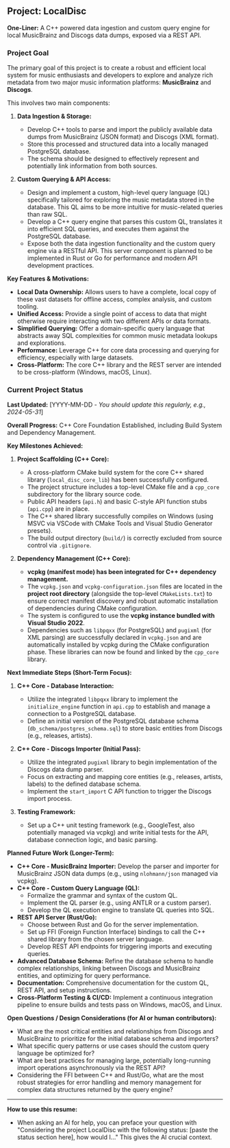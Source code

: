 ## Project: LocalDisc

**One-Liner:** A C++ powered data ingestion and custom query engine for local MusicBrainz and Discogs data dumps, exposed via a REST API.

### Project Goal

The primary goal of this project is to create a robust and efficient local system for music enthusiasts and developers to explore and analyze rich metadata from two major music information platforms: **MusicBrainz** and **Discogs**.

This involves two main components:

1.  **Data Ingestion & Storage:**
    *   Develop C++ tools to parse and import the publicly available data dumps from MusicBrainz (JSON format) and Discogs (XML format).
    *   Store this processed and structured data into a locally managed PostgreSQL database.
    *   The schema should be designed to effectively represent and potentially link information from both sources.

2.  **Custom Querying & API Access:**
    *   Design and implement a custom, high-level query language (QL) specifically tailored for exploring the music metadata stored in the database. This QL aims to be more intuitive for music-related queries than raw SQL.
    *   Develop a C++ query engine that parses this custom QL, translates it into efficient SQL queries, and executes them against the PostgreSQL database.
    *   Expose both the data ingestion functionality and the custom query engine via a RESTful API. This server component is planned to be implemented in Rust or Go for performance and modern API development practices.

**Key Features & Motivations:**

*   **Local Data Ownership:** Allows users to have a complete, local copy of these vast datasets for offline access, complex analysis, and custom tooling.
*   **Unified Access:** Provide a single point of access to data that might otherwise require interacting with two different APIs or data formats.
*   **Simplified Querying:** Offer a domain-specific query language that abstracts away SQL complexities for common music metadata lookups and explorations.
*   **Performance:** Leverage C++ for core data processing and querying for efficiency, especially with large datasets.
*   **Cross-Platform:** The core C++ library and the REST server are intended to be cross-platform (Windows, macOS, Linux).

### Current Project Status

**Last Updated:** \[YYYY-MM-DD - *You should update this regularly, e.g., 2024-05-31*]

**Overall Progress:** C++ Core Foundation Established, including Build System and Dependency Management.

**Key Milestones Achieved:**

1.  **Project Scaffolding (C++ Core):**
    *   A cross-platform CMake build system for the core C++ shared library (`local_disc_core_lib`) has been successfully configured.
    *   The project structure includes a top-level CMake file and a `cpp_core` subdirectory for the library source code.
    *   Public API headers (`api.h`) and basic C-style API function stubs (`api.cpp`) are in place.
    *   The C++ shared library successfully compiles on Windows (using MSVC via VSCode with CMake Tools and Visual Studio Generator presets).
    *   The build output directory (`build/`) is correctly excluded from source control via `.gitignore`.

2.  **Dependency Management (C++ Core):**
    *   **vcpkg (manifest mode) has been integrated for C++ dependency management.**
    *   The `vcpkg.json` and `vcpkg-configuration.json` files are located in the **project root directory** (alongside the top-level `CMakeLists.txt`) to ensure correct manifest discovery and robust automatic installation of dependencies during CMake configuration.
    *   The system is configured to use the **vcpkg instance bundled with Visual Studio 2022**.
    *   Dependencies such as `libpqxx` (for PostgreSQL) and `pugixml` (for XML parsing) are successfully declared in `vcpkg.json` and are automatically installed by vcpkg during the CMake configuration phase. These libraries can now be found and linked by the `cpp_core` library.

**Next Immediate Steps (Short-Term Focus):**

1.  **C++ Core - Database Interaction:**
    *   Utilize the integrated `libpqxx` library to implement the `initialize_engine` function in `api.cpp` to establish and manage a connection to a PostgreSQL database.
    *   Define an initial version of the PostgreSQL database schema (`db_schema/postgres_schema.sql`) to store basic entities from Discogs (e.g., releases, artists).

2.  **C++ Core - Discogs Importer (Initial Pass):**
    *   Utilize the integrated `pugixml` library to begin implementation of the Discogs data dump parser.
    *   Focus on extracting and mapping core entities (e.g., releases, artists, labels) to the defined database schema.
    *   Implement the `start_import` C API function to trigger the Discogs import process.

3.  **Testing Framework:**
    *   Set up a C++ unit testing framework (e.g., GoogleTest, also potentially managed via vcpkg) and write initial tests for the API, database connection logic, and basic parsing.

**Planned Future Work (Longer-Term):**

*   **C++ Core - MusicBrainz Importer:** Develop the parser and importer for MusicBrainz JSON data dumps (e.g., using `nlohmann/json` managed via vcpkg).
*   **C++ Core - Custom Query Language (QL):**
    *   Formalize the grammar and syntax of the custom QL.
    *   Implement the QL parser (e.g., using ANTLR or a custom parser).
    *   Develop the QL execution engine to translate QL queries into SQL.
*   **REST API Server (Rust/Go):**
    *   Choose between Rust and Go for the server implementation.
    *   Set up FFI (Foreign Function Interface) bindings to call the C++ shared library from the chosen server language.
    *   Develop REST API endpoints for triggering imports and executing queries.
*   **Advanced Database Schema:** Refine the database schema to handle complex relationships, linking between Discogs and MusicBrainz entities, and optimizing for query performance.
*   **Documentation:** Comprehensive documentation for the custom QL, REST API, and setup instructions.
*   **Cross-Platform Testing & CI/CD:** Implement a continuous integration pipeline to ensure builds and tests pass on Windows, macOS, and Linux.

**Open Questions / Design Considerations (for AI or human contributors):**

*   What are the most critical entities and relationships from Discogs and MusicBrainz to prioritize for the initial database schema and importers?
*   What specific query patterns or use cases should the custom query language be optimized for?
*   What are best practices for managing large, potentially long-running import operations asynchronously via the REST API?
*   Considering the FFI between C++ and Rust/Go, what are the most robust strategies for error handling and memory management for complex data structures returned by the query engine?

---

**How to use this resume:**

*   When asking an AI for help, you can preface your question with "Considering the project LocalDisc with the following status: \[paste the status section here], how would I..." This gives the AI crucial context.
